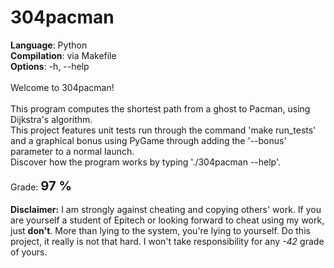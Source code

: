 # 304pacman

**Language**: Python<br>
**Compilation**: via Makefile<br>
**Options**: -h, --help<br>
<br>
Welcome to 304pacman!<br>
<br>
This program computes the shortest path from a ghost to Pacman, using Dijkstra's algorithm.<br>
This project features unit tests run through the command 'make run_tests' and a graphical bonus using PyGame through adding the '--bonus' parameter to a normal launch.<br>
Discover how the program works by typing './304pacman --help'.<br>
<br>
Grade: <big><big>**97 %**</big></big><br>
<br>
**Disclaimer:** I am strongly against cheating and copying others' work. If you are yourself a student of Epitech or looking forward to cheat using my work, just **don't**. More than lying to the system, you're lying to yourself. Do this project, it really is not that hard. I won't take responsibility for any *-42* grade of yours.
